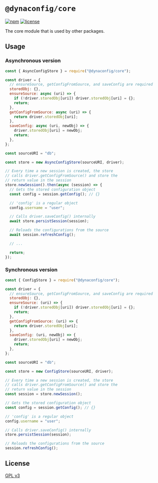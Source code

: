 # `@dynaconfig/core`

[![npm](https://img.shields.io/npm/v/@dynaconfig/core.svg)](https://www.npmjs.com/package/@dynaconfig/core)
[![license](https://img.shields.io/npm/l/@dynaconfig/core.svg)](./LICENSE)

The core module that is used by other packages.

## Usage

### Asynchronous version

```javascript
const { AsyncConfigStore } = require("@dynaconfig/core");

const driver = {
  // ensureSource, getConfigFromSource, and saveConfig are required
  storedObj: {},
  ensureSource: async (uri) => {
    if (!driver.storedObj[uri]) driver.storedObj[uri] = {};
    return;
  },
  getConfigFromSource: async (uri) => {
    return driver.storedObj[uri];
  },
  saveConfig: async (uri, newObj) => {
    driver.storedObj[uri] = newObj;
    return;
  },
};

const sourceURI = "db";

const store = new AsyncConfigStore(sourceURI, driver);

// Every time a new session is created, the store
// calls driver.getConfigFromSource() and store the
// return value in the session
store.newSession().then(async (session) => {
  // Gets the stored configuration object
  const config = session.getConfig(); // {}

  // 'config' is a regular object
  config.username = "user";

  // Calls driver.saveConfig() internally
  await store.persistSession(session);

  // Reloads the configurations from the source
  await session.refreshConfig();

  // ...

  return;
});
```

### Synchronous version

```javascript
const { ConfigStore } = require("@dynaconfig/core");

const driver = {
  // ensureSource, getConfigFromSource, and saveConfig are required
  storedObj: {},
  ensureSource: (uri) => {
    if (!driver.storedObj[uri]) driver.storedObj[uri] = {};
    return;
  },
  getConfigFromSource: (uri) => {
    return driver.storedObj[uri];
  },
  saveConfig: (uri, newObj) => {
    driver.storedObj[uri] = newObj;
    return;
  },
};

const sourceURI = "db";

const store = new ConfigStore(sourceURI, driver);

// Every time a new session is created, the store
// calls driver.getConfigFromSource() and store the
// return value in the session
const session = store.newSession();

// Gets the stored configuration object
const config = session.getConfig(); // {}

// 'config' is a regular object
config.username = "user";

// Calls driver.saveConfig() internally
store.persistSession(session);

// Reloads the configurations from the source
session.refreshConfig();
```

## License

[GPL v3](./LICENSE)
